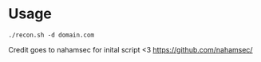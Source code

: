 # Usage

`./recon.sh -d domain.com`

Credit goes to nahamsec for inital script <3 https://github.com/nahamsec/
